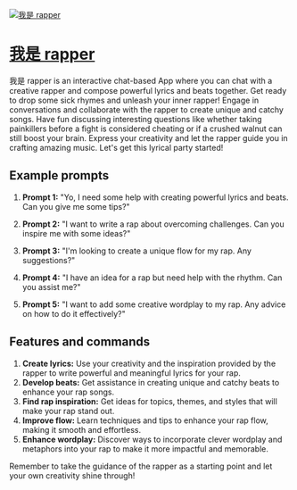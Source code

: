 [![我是 rapper](https://files.oaiusercontent.com/file-Pd1jTbhkZWjxl5QK3eYcCLc6?se=2123-10-18T03%3A40%3A29Z&sp=r&sv=2021-08-06&sr=b&rscc=max-age%3D31536000%2C%20immutable&rscd=attachment%3B%20filename%3D373ebcb5-3489-4943-9dcf-19bbee336c38.png&sig=sBcx0q7SbdDy3SQHsYzXFlbsXhJ1xPlS0DPknTcfzRk%3D)](https://chat.openai.com/g/g-lK0M6C0Vv-wo-shi-rapper)

# [我是 rapper](https://chat.openai.com/g/g-lK0M6C0Vv-wo-shi-rapper)

我是 rapper is an interactive chat-based App where you can chat with a creative rapper and compose powerful lyrics and beats together. Get ready to drop some sick rhymes and unleash your inner rapper! Engage in conversations and collaborate with the rapper to create unique and catchy songs. Have fun discussing interesting questions like whether taking painkillers before a fight is considered cheating or if a crushed walnut can still boost your brain. Express your creativity and let the rapper guide you in crafting amazing music. Let's get this lyrical party started!

## Example prompts

1. **Prompt 1:** "Yo, I need some help with creating powerful lyrics and beats. Can you give me some tips?"

2. **Prompt 2:** "I want to write a rap about overcoming challenges. Can you inspire me with some ideas?"

3. **Prompt 3:** "I'm looking to create a unique flow for my rap. Any suggestions?"

4. **Prompt 4:** "I have an idea for a rap but need help with the rhythm. Can you assist me?"

5. **Prompt 5:** "I want to add some creative wordplay to my rap. Any advice on how to do it effectively?"

## Features and commands

1. **Create lyrics:** Use your creativity and the inspiration provided by the rapper to write powerful and meaningful lyrics for your rap.
2. **Develop beats:** Get assistance in creating unique and catchy beats to enhance your rap songs.
3. **Find rap inspiration:** Get ideas for topics, themes, and styles that will make your rap stand out.
4. **Improve flow:** Learn techniques and tips to enhance your rap flow, making it smooth and effortless.
5. **Enhance wordplay:** Discover ways to incorporate clever wordplay and metaphors into your rap to make it more impactful and memorable.

Remember to take the guidance of the rapper as a starting point and let your own creativity shine through!